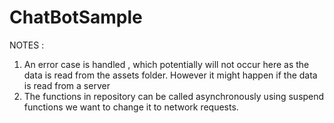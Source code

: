# ChatBotSample

NOTES : 
1. An error case is handled , which potentially will not occur here as the data is read from the assets folder. However it might happen if the data is read from a server
2. The functions in repository can be called asynchronously using suspend functions we want to change it to network requests. 


